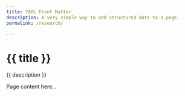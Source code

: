 ```yaml
---
title: YAML Front Matter
description: A very simple way to add structured data to a page.
permalink: /research/

---
```

<h1> {{ title }} </h1>
<p> {{ description }} </p>
Page content here...
